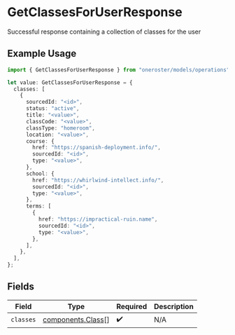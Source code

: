 # GetClassesForUserResponse

Successful response containing a collection of classes for the user

## Example Usage

```typescript
import { GetClassesForUserResponse } from "oneroster/models/operations";

let value: GetClassesForUserResponse = {
  classes: [
    {
      sourcedId: "<id>",
      status: "active",
      title: "<value>",
      classCode: "<value>",
      classType: "homeroom",
      location: "<value>",
      course: {
        href: "https://spanish-deployment.info/",
        sourcedId: "<id>",
        type: "<value>",
      },
      school: {
        href: "https://whirlwind-intellect.info/",
        sourcedId: "<id>",
        type: "<value>",
      },
      terms: [
        {
          href: "https://impractical-ruin.name",
          sourcedId: "<id>",
          type: "<value>",
        },
      ],
    },
  ],
};
```

## Fields

| Field                                                  | Type                                                   | Required                                               | Description                                            |
| ------------------------------------------------------ | ------------------------------------------------------ | ------------------------------------------------------ | ------------------------------------------------------ |
| `classes`                                              | [components.Class](../../models/components/class.md)[] | :heavy_check_mark:                                     | N/A                                                    |